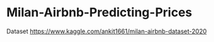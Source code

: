 # Milan-Airbnb-Predicting-Prices
Dataset https://www.kaggle.com/ankit1661/milan-airbnb-dataset-2020
